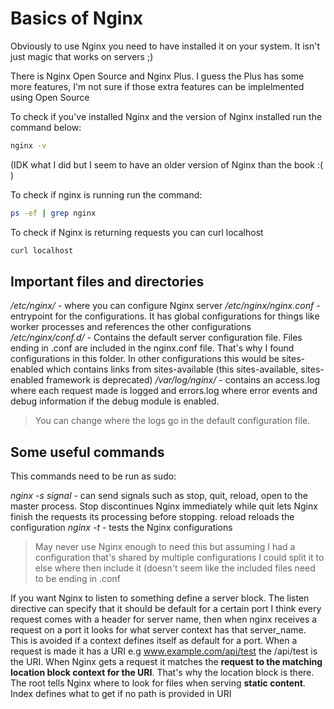 # Basics of Nginx

Obviously to use Nginx you need to have installed it on your system. It isn't just magic that works on servers ;)

There is Nginx Open Source and Nginx Plus. I guess the Plus has some more features, I'm not sure if those extra features can be implelmented using Open Source

To check if you've installed Nginx and the version of Nginx installed run the command below:

```bash
nginx -v
```

(IDK what I did but I seem to have an older version of Nginx than the book :( )

To check if nginx is running run the command:

```bash
ps -ef | grep nginx
```

To check if Nginx is returning requests you can curl localhost

```bash
curl localhost
```

## Important files and directories

*/etc/nginx/* - where you can configure Nginx server
*/etc/nginx/nginx.conf* - entrypoint for the configurations. It has global configurations for things like worker processes and references the other configurations
*/etc/nginx/conf.d/* - Contains the default server configuration file. Files ending in .conf are included in the nginx.conf file. That's why I found configurations in this folder. In other configurations this would be sites-enabled which contains links from sites-available (this sites-available, sites-enabled framework is deprecated)
*/var/log/nginx/* - contains an access.log where each request made is logged and errors.log where error events and debug information if the debug module is enabled.

> You can change where the logs go in the default configuration file.

## Some useful commands

This commands need to be run as sudo:

*nginx -s signal* - can send signals such as stop, quit, reload, open to the master process. Stop discontinues Nginx immediately while quit lets Nginx finish the requests its processing before stopping. reload reloads the configuration
*nginx -t* - tests the Nginx configurations

> May never use Nginx enough to need this but assuming I had a configuration that's shared by multiple configurations I could split it to else where then include it (doesn't seem like the included files need to be ending in .conf

If you want Nginx to listen to something define a server block.
The listen directive can specify that it should be default for a certain port
I think every request comes with a header for server name, then when nginx receives a request on a port it looks for what server context has that server_name. This is avoided if a context defines itself as default for a port.
When a request is made it has a URI e.g www.example.com/api/test the /api/test is the URI. When Nginx gets a request it matches the **request to the matching location block context for the URI**. That's why the location block is there.
The root tells Nginx where to look for files when serving **static content**.
Index defines what to get if no path is provided in URI
